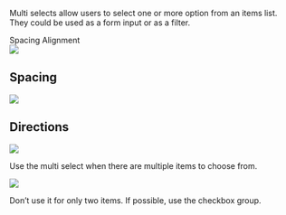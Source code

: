 <Row>
    <Column cols={8}>
        <p>Multi selects allow users to select one or more option from an items list. They could be used as a form input or as a filter.</p>
    </Column>  
</Row>

<div>
    <AnchorLink to="spacing" offset={210}>
        Spacing
    </AnchorLink>
    <AnchorLink to="alignment" offset={210}>
        Alignment
    </AnchorLink>
</div>


<Row>
    <Column cols={6}>
        <img src="../_img/multi-select--1.png" />
    </Column>
</Row>

<Anchor idToScrollTo="spacing"><h2>Spacing</h2></Anchor>
<Row>
    <Column cols={6}>
        <img src="../_img/multi-select--2.png" />
    </Column>
</Row>

<Anchor idToScrollTo="directions"><h2>Directions</h2></Anchor>
<Row>
    <Column cols={6}>
        <img src="../_img/multi-select--3.png" />
        <p>Use the multi select when there are multiple items to choose from.</p>
    </Column>
    <Column cols={6}>
        <img src="../_img/multi-select--4.png" />
        <p>Don’t use it for only two items. If possible, use the checkbox group.</p>
    </Column>
</Row>